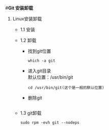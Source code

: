 #**Git 安装卸载**

1. Linux安装卸载  
    + 1.1 安装  
    
    + 1.2 卸载  
        * 找到git位置  
            ```shell script
            which -a git
            ```
        * 进入git目录  
            默认位置：/usr/bin/git  
            ```shell script
            cd /usr/bin/git(这个是一般的默认位置)
            ```
        * 删除git  
            ```shell script
            
            ```
          
    + 1.3 git卸载
        ```shell script
        sudo rpm -evh git --nodeps
        ```